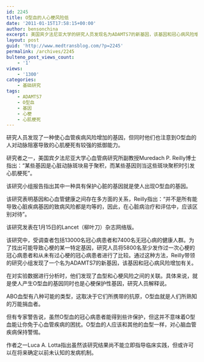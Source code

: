 ```yaml
---
id: 2245
title: O型血的人心梗风险低
date: '2011-01-15T17:58:15+00:00'
author: bensonchina
excerpt: 美国宾夕法尼亚大学的研究人员发现名为ADAMTS7的新基因，该基因和冠心病风险增加有关。同时他们也发现使人产生O型血的基因同时也是心梗保护性基因，该研究发表在柳叶刀杂志上。
layout: post
guid: 'http://www.medtransblog.com/?p=2245'
permalink: /archives/2245
bulteno_post_views_count:
    - '1'
views:
    - '1300'
categories:
    - 基础研究
tags:
    - ADAMTS7
    - O型血
    - 基因
    - 心梗
    - 心肌梗死
---
```


研究人员发现了一种使心血管疾病风险增加的基因，但同时他们也注意到O型血的人对动脉阻塞导致的心肌梗死有较强的抵御能力。

研究者之一，美国宾夕法尼亚大学心血管病研究所副教授Muredach P. Reilly博士指出：“某些基因是心脏动脉斑块易于聚积，而某些基因则当这些斑块聚积时引发心肌梗死”。

该研究小组报告指出其中一种具有保护心脏的基因就是使人出现O型血的基因。

该研究表明基因和心血管健康之间存在多方面的关系，Reilly指出：“并不是所有能导致心脏疾病基因的致病风险都是均等的，因此，在心脏病治疗和评估中，应该区别对待”。

该研究发表在1月15日的Lancet（柳叶刀）杂志网络版。

该研究中，受调查者包括13000名冠心病患者和7400名无冠心病的健康人群。为了找出可能导致心梗的某一特定基因，研究人员将5800名至少发作过一次心梗的冠心病患者和从未有过心梗的冠心病患者进行了比较。通过这种方法，Reilly带领的研究小组发现了一个名为ADAMTS7的新基因，该基因和冠心病风险增加有关。

在对实验数据进行分析时，他们发现了血型和心梗风险之间的关联。具体来说，就是使人产生O型血的基因同时也是心梗保护性基因，研究人员解释说。

ABO血型有八种可能的类型，这取决于它们所携带的抗原，O型血就是人们所熟知的万能捐血者。

但有专家警告说，虽然O型血的冠心病患者能得到些许保护，但这并不意味着O型血能让你免于心血管疾病的困扰。O型血的人应该和其他的血型一样，对心脑血管疾病保持警惕。

作者之一Luca A. Lotta指出虽然该研究结果尚不能立即指导临床实践，但或许可以在将来确定以前未认知的发病机制。